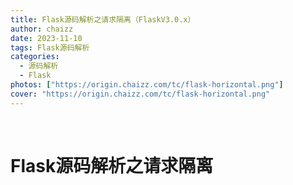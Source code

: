 ```yaml
---
title: Flask源码解析之请求隔离（FlaskV3.0.x）
author: chaizz
date: 2023-11-10
tags: Flask源码解析
categories: 
  - 源码解析
  - Flask
photos: ["https://origin.chaizz.com/tc/flask-horizontal.png"]
cover: "https://origin.chaizz.com/tc/flask-horizontal.png"
---
```


​                  

<!--more-->

#  Flask源码解析之请求隔离

